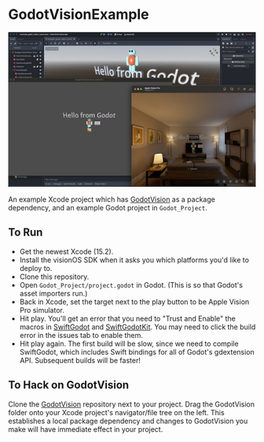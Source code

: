 # GodotVisionExample

![Screenshot showing Godot project running in the visionOS Simulator](docs/screenshot1.jpg)

An example Xcode project which has [GodotVision](https://github.com/kevinw/GodotVision) as a package dependency, and an example Godot project in `Godot_Project`. 

## To Run

- Get the newest Xcode (15.2).
- Install the visionOS SDK when it asks you which platforms you'd like to deploy to.
- Clone this repository.
- Open `Godot_Project/project.godot` in Godot. (This is so that Godot's asset importers run.)
- Back in Xcode, set the target next to the play button to be Apple Vision Pro simulator.
- Hit play. You'll get an error that you need to "Trust and Enable" the macros in [SwiftGodot](https://github.com/migueldeicaza/SwiftGodot) and [SwiftGodotKit](https://github.com/migueldeicaza/SwiftGodotKit). You may need to click the build error in the issues tab to enable them.
- Hit play again. The first build will be slow, since we need to compile SwiftGodot, which includes Swift bindings for all of Godot's gdextension API. Subsequent builds will be faster!

## To Hack on GodotVision

Clone the [GodotVision](https://github.com/kevinw/GodotVision) repository next to your project. Drag the GodotVision folder onto your Xcode project's navigator/file tree on the left. This establishes a local package dependency and changes to GodotVision you make will have immediate effect in your project.
